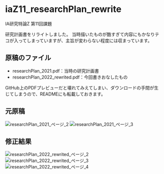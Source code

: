 # iaZ11_researchPlan_rewrite
IA研究特論Z 第11回課題

研究計画書をリライトしました。
当時描いたものが酷すぎて内容にもかなりテコが入ってしまっていますが、主旨が変わらない程度には収まっています。

## 原稿のファイル
- researchPlan_2021.pdf：当時の研究計画書
- researchPlan_2022_rewrited.pdf：今回書きおなしたもの

GitHub上のPDFプレビューだと壊れてみえてしまい、ダウンロードの手間が生じてしまうので、READMEにも転載しておきます。

## 元原稿
![researchPlan_2021_ページ_2](https://user-images.githubusercontent.com/43632737/176850181-74d3e244-b21a-4387-8d92-1ebeb9f4e75a.jpg)
![researchPlan_2021_ページ_3](https://user-images.githubusercontent.com/43632737/176850208-0dd51229-69cf-4231-af7f-dfdfd80859f8.jpg)

## 修正結果
![researchPlan_2022_rewrited_ページ_2](https://user-images.githubusercontent.com/43632737/176850557-2b812c9d-5291-4837-a57e-70f36dbeca6b.jpg)
![researchPlan_2022_rewrited_ページ_3](https://user-images.githubusercontent.com/43632737/176850571-3cf4d8e7-4497-44f2-96a6-7f67319ad7a6.jpg)
![researchPlan_2022_rewrited_ページ_4](https://user-images.githubusercontent.com/43632737/176850580-e539e70a-8f31-4b9f-847b-2880f483f13b.jpg)
